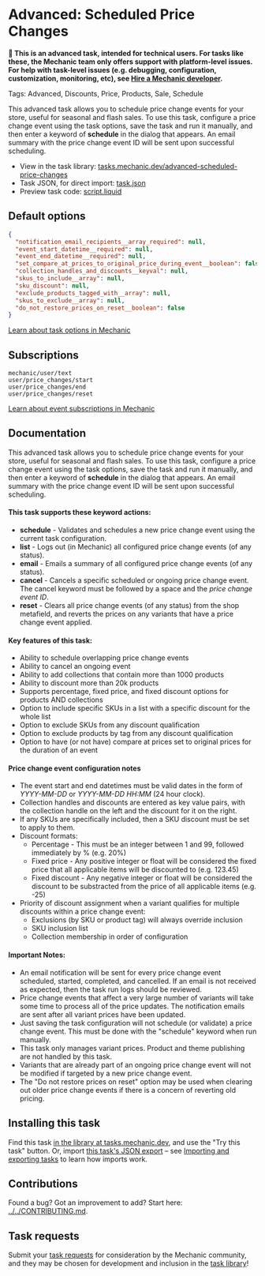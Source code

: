 # Advanced: Scheduled Price Changes

**🚨 This is an advanced task, intended for technical users. For tasks like these, the Mechanic team only offers support with platform-level issues. For help with task-level issues (e.g. debugging, configuration, customization, monitoring, etc), see [Hire a Mechanic developer](https://learn.mechanic.dev/hire-a-developer).**

Tags: Advanced, Discounts, Price, Products, Sale, Schedule

This advanced task allows you to schedule price change events for your store, useful for seasonal and flash sales. To use this task, configure a price change event using the task options, save the task and run it manually, and then enter a keyword of **schedule** in the dialog that appears. An email summary with the price change event ID will be sent upon successful scheduling.

* View in the task library: [tasks.mechanic.dev/advanced-scheduled-price-changes](https://tasks.mechanic.dev/advanced-scheduled-price-changes)
* Task JSON, for direct import: [task.json](../../tasks/advanced-scheduled-price-changes.json)
* Preview task code: [script.liquid](./script.liquid)

## Default options

```json
{
  "notification_email_recipients__array_required": null,
  "event_start_datetime__required": null,
  "event_end_datetime__required": null,
  "set_compare_at_prices_to_original_price_during_event__boolean": false,
  "collection_handles_and_discounts__keyval": null,
  "skus_to_include__array": null,
  "sku_discount": null,
  "exclude_products_tagged_with__array": null,
  "skus_to_exclude__array": null,
  "do_not_restore_prices_on_reset__boolean": false
}
```

[Learn about task options in Mechanic](https://learn.mechanic.dev/core/tasks/options)

## Subscriptions

```liquid
mechanic/user/text
user/price_changes/start
user/price_changes/end
user/price_changes/reset
```

[Learn about event subscriptions in Mechanic](https://learn.mechanic.dev/core/tasks/subscriptions)

## Documentation

This advanced task allows you to schedule price change events for your store, useful for seasonal and flash sales. To use this task, configure a price change event using the task options, save the task and run it manually, and then enter a keyword of **schedule** in the dialog that appears. An email summary with the price change event ID will be sent upon successful scheduling.

#### This task supports these keyword actions:

- **schedule** - Validates and schedules a new price change event using the current task configuration.
- **list** - Logs out (in Mechanic) all configured price change events (of any status).
- **email** - Emails a summary of all configured price change events (of any status).
- **cancel** - Cancels a specific scheduled or ongoing price change event. The cancel keyword must be followed by a space and the _price change event ID_.
- **reset** - Clears all price change events (of any status) from the shop metafield, and reverts the prices on any variants that have a price change event applied.

#### Key features of this task:

- Ability to schedule overlapping price change events
- Ability to cancel an ongoing event
- Ability to add collections that contain more than 1000 products
- Ability to discount more than 20k products
- Supports percentage, fixed price, and fixed discount options for products AND collections
- Option to include specific SKUs in a list with a specific discount for the whole list
- Option to exclude SKUs from any discount qualification
- Option to exclude products by tag from any discount qualification
- Option to have (or not have) compare at prices set to original prices for the duration of an event

#### Price change event configuration notes

- The event start and end datetimes must be valid dates in the form of _YYYY-MM-DD_ or _YYYY-MM-DD HH:MM_ (24 hour clock).
- Collection handles and discounts are entered as key value pairs, with the collection handle on the left and the discount for it on the right.
- If any SKUs are specifically included, then a SKU discount must be set to apply to them.
- Discount formats:
  - Percentage - This must be an integer between 1 and 99, followed immediately by % (e.g. 20%)
  - Fixed price - Any positive integer or float will be considered the fixed price that all applicable items will be discounted to (e.g. 123.45)
  - Fixed discount - Any negative integer or float will be considered the discount to be substracted from the price of all applicable items (e.g. -25)
- Priority of discount assignment when a variant qualifies for multiple discounts within a price change event:
  - Exclusions (by SKU or product tag) will always override inclusion
  - SKU inclusion list
  - Collection membership in order of configuration

#### Important Notes:

- An email notification will be sent for every price change event scheduled, started, completed, and cancelled. If an email is not received as expected, then the task run logs should be reviewed.
- Price change events that affect a very large number of variants will take some time to process all of the price updates. The notification emails are sent after all variant prices have been updated.
- Just saving the task configuration will not schedule (or validate) a price change event. This must be done with the "schedule" keyword when run manually.
- This task only manages variant prices. Product and theme publishing are not handled by this task.
- Variants that are already part of an ongoing price change event will not be modified if targeted by a new price change event.
- The "Do not restore prices on reset" option may be used when clearing out older price change events if there is a concern of reverting old pricing.

## Installing this task

Find this task [in the library at tasks.mechanic.dev](https://tasks.mechanic.dev/advanced-scheduled-price-changes), and use the "Try this task" button. Or, import [this task's JSON export](../../tasks/advanced-scheduled-price-changes.json) – see [Importing and exporting tasks](https://learn.mechanic.dev/core/tasks/import-and-export) to learn how imports work.

## Contributions

Found a bug? Got an improvement to add? Start here: [../../CONTRIBUTING.md](../../CONTRIBUTING.md).

## Task requests

Submit your [task requests](https://mechanic.canny.io/task-requests) for consideration by the Mechanic community, and they may be chosen for development and inclusion in the [task library](https://tasks.mechanic.dev/)!
